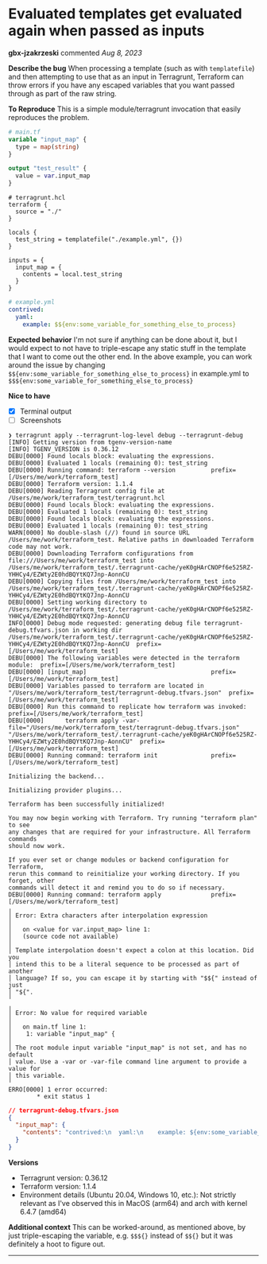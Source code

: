 # Evaluated templates get evaluated again when passed as inputs

**gbx-jzakrzeski** commented *Aug 8, 2023*

**Describe the bug**
When processing a template (such as with `templatefile`) and then attempting to use that as an input in Terragrunt, Terraform can throw errors if you have any escaped variables that you want passed through as part of the raw string.

**To Reproduce**
This is a simple module/terragrunt invocation that easily reproduces the problem.

```terraform
# main.tf
variable "input_map" {
  type = map(string)
}

output "test_result" {
  value = var.input_map
}

```
```hcl
# terragrunt.hcl
terraform {
  source = "./"
}

locals {
  test_string = templatefile("./example.yml", {})
}

inputs = {
  input_map = {
    contents = local.test_string
  }
}
```
```yaml
# example.yml
contrived:
  yaml:
    example: $${env:some_variable_for_something_else_to_process}
```

**Expected behavior**
I'm not sure if anything can be done about it, but I would expect to not have to triple-escape any static stuff in the template that I want to come out the other end. In the above example, you can work around the issue by changing `$${env:some_variable_for_something_else_to_process}` in example.yml to `$$${env:some_variable_for_something_else_to_process}`

**Nice to have**
- [x] Terminal output
- [ ] Screenshots

```shell
❯ terragrunt apply --terragrunt-log-level debug --terragrunt-debug
[INFO] Getting version from tgenv-version-name
[INFO] TGENV_VERSION is 0.36.12
DEBU[0000] Found locals block: evaluating the expressions. 
DEBU[0000] Evaluated 1 locals (remaining 0): test_string 
DEBU[0000] Running command: terraform --version          prefix=[/Users/me/work/terraform_test] 
DEBU[0000] Terraform version: 1.1.4                     
DEBU[0000] Reading Terragrunt config file at /Users/me/work/terraform_test/terragrunt.hcl 
DEBU[0000] Found locals block: evaluating the expressions. 
DEBU[0000] Evaluated 1 locals (remaining 0): test_string 
DEBU[0000] Found locals block: evaluating the expressions. 
DEBU[0000] Evaluated 1 locals (remaining 0): test_string 
WARN[0000] No double-slash (//) found in source URL /Users/me/work/terraform_test. Relative paths in downloaded Terraform code may not work. 
DEBU[0000] Downloading Terraform configurations from file:///Users/me/work/terraform_test into /Users/me/work/terraform_test/.terragrunt-cache/yeK0gHArCNOPf6e525RZ-YHHCy4/EZWty2E0hdBQYtKQ7Jnp-AonnCU 
DEBU[0000] Copying files from /Users/me/work/terraform_test into /Users/me/work/terraform_test/.terragrunt-cache/yeK0gHArCNOPf6e525RZ-YHHCy4/EZWty2E0hdBQYtKQ7Jnp-AonnCU 
DEBU[0000] Setting working directory to /Users/me/work/terraform_test/.terragrunt-cache/yeK0gHArCNOPf6e525RZ-YHHCy4/EZWty2E0hdBQYtKQ7Jnp-AonnCU 
INFO[0000] Debug mode requested: generating debug file terragrunt-debug.tfvars.json in working dir /Users/me/work/terraform_test/.terragrunt-cache/yeK0gHArCNOPf6e525RZ-YHHCy4/EZWty2E0hdBQYtKQ7Jnp-AonnCU  prefix=[/Users/me/work/terraform_test] 
DEBU[0000] The following variables were detected in the terraform module:  prefix=[/Users/me/work/terraform_test] 
DEBU[0000] [input_map]                                   prefix=[/Users/me/work/terraform_test] 
DEBU[0000] Variables passed to terraform are located in "/Users/me/work/terraform_test/terragrunt-debug.tfvars.json"  prefix=[/Users/me/work/terraform_test] 
DEBU[0000] Run this command to replicate how terraform was invoked:  prefix=[/Users/me/work/terraform_test] 
DEBU[0000]      terraform apply -var-file="/Users/me/work/terraform_test/terragrunt-debug.tfvars.json" "/Users/me/work/terraform_test/.terragrunt-cache/yeK0gHArCNOPf6e525RZ-YHHCy4/EZWty2E0hdBQYtKQ7Jnp-AonnCU"  prefix=[/Users/me/work/terraform_test] 
DEBU[0000] Running command: terraform init               prefix=[/Users/me/work/terraform_test] 

Initializing the backend...

Initializing provider plugins...

Terraform has been successfully initialized!

You may now begin working with Terraform. Try running "terraform plan" to see
any changes that are required for your infrastructure. All Terraform commands
should now work.

If you ever set or change modules or backend configuration for Terraform,
rerun this command to reinitialize your working directory. If you forget, other
commands will detect it and remind you to do so if necessary.
DEBU[0000] Running command: terraform apply              prefix=[/Users/me/work/terraform_test] 
╷
│ Error: Extra characters after interpolation expression
│ 
│   on <value for var.input_map> line 1:
│   (source code not available)
│ 
│ Template interpolation doesn't expect a colon at this location. Did you
│ intend this to be a literal sequence to be processed as part of another
│ language? If so, you can escape it by starting with "$${" instead of just
│ "${".
╵
╷
│ Error: No value for required variable
│ 
│   on main.tf line 1:
│    1: variable "input_map" {
│ 
│ The root module input variable "input_map" is not set, and has no default
│ value. Use a -var or -var-file command line argument to provide a value for
│ this variable.
╵
ERRO[0000] 1 error occurred:
        * exit status 1
 ```
```json
// terragrunt-debug.tfvars.json
{
  "input_map": {
    "contents": "contrived:\n  yaml:\n    example: ${env:some_variable_for_something_else_to_process}"
  }
}
```

**Versions**
- Terragrunt version: 0.36.12
- Terraform version: 1.1.4
- Environment details (Ubuntu 20.04, Windows 10, etc.): Not strictly relevant as I've observed this in MacOS (arm64) and arch with kernel 6.4.7 (amd64)

**Additional context**
This can be worked-around, as mentioned above, by just triple-escaping the variable, e.g. `$$${}` instead of `$${}` but it was definitely a hoot to figure out.
<br />
***


